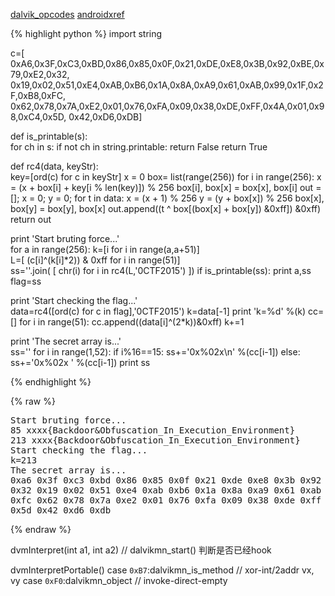 

[dalvik_opcodes](http://pallergabor.uw.hu/androidblog/dalvik_opcodes.html)
[androidxref](http://androidxref.com/4.4.4_r1/xref/dalvik/vm/mterp/out/InterpC-portable.cpp#1117)

{% highlight python %}
import string

c=[ 0xA6,0x3F,0xC3,0xBD,0x86,0x85,0x0F,0x21,0xDE,0xE8,0x3B,0x92,0xBE,0x79,0xE2,0x32,
    0x19,0x02,0x51,0xE4,0xAB,0xB6,0x1A,0x8A,0xA9,0x61,0xAB,0x99,0x1F,0x2F,0xB8,0xFC,
    0x62,0x78,0x7A,0xE2,0x01,0x76,0xFA,0x09,0x38,0xDE,0xFF,0x4A,0x01,0x98,0xC4,0x5D,
    0x42,0xD6,0xDB]

def is_printable(s):  
    for ch in s:
        if not ch in string.printable:
            return False
    return True

def rc4(data, keyStr):     
    key=[ord(c) for c in keyStr]
    x = 0
    box= list(range(256))
    for i in range(256):
        x = (x + box[i] + key[i % len(key)]) % 256
        box[i], box[x] = box[x], box[i]
    out = []; x = 0; y = 0;
    for t in data:
        x = (x + 1) % 256
        y = (y + box[x]) % 256
        box[x], box[y] = box[y], box[x]
        out.append((t ^ box[(box[x] + box[y]) &0xff]) &0xff)
    return out

print 'Start bruting force...'      
for a in range(256):
    k=[i for i in range(a,a+51)]   
    L=[ (c[i]^(k[i]*2)) & 0xff  for i in range(51)]  
    ss=''.join( [ chr(i) for i in rc4(L,'0CTF2015') ])
    if is_printable(ss):
        print a,ss
        flag=ss
        
print 'Start checking the flag...'        
data=rc4([ord(c) for c in flag],'0CTF2015')
k=data[-1]
print 'k=%d' %(k)
cc=[]
for i in range(51): 
    cc.append((data[i]^(2*k))&0xff)
    k+=1

print 'The secret array is...'  
ss=''
for i in range(1,52):
    if i%16==15:
        ss+='0x%02x\n' %(cc[i-1])
    else:
        ss+='0x%02x ' %(cc[i-1])
print ss    

{% endhighlight %}

{% raw %}
<pre>
Start bruting force...
85 xxxx{Backdoor&Obfuscation_In_Execution_Environment}
213 xxxx{Backdoor&Obfuscation_In_Execution_Environment}
Start checking the flag...
k=213
The secret array is...
0xa6 0x3f 0xc3 0xbd 0x86 0x85 0x0f 0x21 0xde 0xe8 0x3b 0x92 0xbe 0x79 0xe2
0x32 0x19 0x02 0x51 0xe4 0xab 0xb6 0x1a 0x8a 0xa9 0x61 0xab 0x99 0x1f 0x2f 0xb8
0xfc 0x62 0x78 0x7a 0xe2 0x01 0x76 0xfa 0x09 0x38 0xde 0xff 0x4a 0x01 0x98 0xc4
0x5d 0x42 0xd6 0xdb 
</pre>
{% endraw %}

dvmInterpret(int a1, int a2) // dalvikmn_start()  判断是否已经hook 

dvmInterpretPortable()
case `0xB7`:dalvikmn_is_method    // xor-int/2addr vx, vy
case `0xF0`:dalvikmn_object       // invoke-direct-empty
        
        
        
